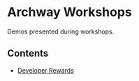 # Archway Workshops

Demos presented during workshops.

## Contents

- [Developer Rewards](./developer-rewards/README.md)
